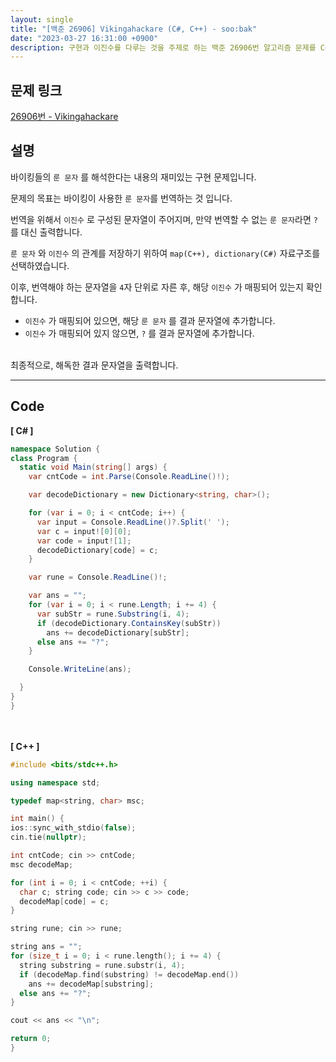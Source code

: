 ```yaml
---
layout: single
title: "[백준 26906] Vikingahackare (C#, C++) - soo:bak"
date: "2023-03-27 16:31:00 +0900"
description: 구현과 이진수를 다루는 것을 주제로 하는 백준 26906번 알고리즘 문제를 C# 과 C++ 로 풀이 및 해설
---
```


## 문제 링크
  [26906번 - Vikingahackare](https://www.acmicpc.net/problem/26906)

## 설명
바이킹들의 `룬 문자` 를 해석한다는 내용의 재미있는 구현 문제입니다. <br>

문제의 목표는 바이킹이 사용한 `룬 문자`를 번역하는 것 입니다. <br>

번역을 위해서 `이진수` 로 구성된 문자열이 주어지며, 만약 번역할 수 없는 `룬 문자`라면 `?` 를 대신 출력합니다.

`룬 문자` 와 `이진수` 의 관계를 저장하기 위하여 `map(C++), dictionary(C#)` 자료구조를 선택하였습니다. <br>

이후, 번역해야 하는 문자열을 `4`자 단위로 자른 후, 해당 `이진수` 가 매핑되어 있는지 확인합니다. <br>

- `이진수` 가 매핑되어 있으면, 해당 `룬 문자` 를 결과 문자열에 추가합니다.
- `이진수` 가 매핑되어 있지 않으면, `?` 를 결과 문자열에 추가합니다.

<br>
최종적으로, 해독한 결과 문자열을 출력합니다. <br>

- - -

## Code
<b>[ C# ] </b>
<br>

  ```c#
namespace Solution {
  class Program {
    static void Main(string[] args) {
      var cntCode = int.Parse(Console.ReadLine()!);

      var decodeDictionary = new Dictionary<string, char>();

      for (var i = 0; i < cntCode; i++) {
        var input = Console.ReadLine()?.Split(' ');
        var c = input![0][0];
        var code = input![1];
        decodeDictionary[code] = c;
      }

      var rune = Console.ReadLine()!;

      var ans = "";
      for (var i = 0; i < rune.Length; i += 4) {
        var subStr = rune.Substring(i, 4);
        if (decodeDictionary.ContainsKey(subStr))
          ans += decodeDictionary[subStr];
        else ans += "?";
      }

      Console.WriteLine(ans);

    }
  }
}
  ```
<br><br>
<b>[ C++ ] </b>
<br>

  ```c++
#include <bits/stdc++.h>

using namespace std;

typedef map<string, char> msc;

int main() {
  ios::sync_with_stdio(false);
  cin.tie(nullptr);

  int cntCode; cin >> cntCode;
  msc decodeMap;

  for (int i = 0; i < cntCode; ++i) {
    char c; string code; cin >> c >> code;
    decodeMap[code] = c;
  }

  string rune; cin >> rune;

  string ans = "";
  for (size_t i = 0; i < rune.length(); i += 4) {
    string substring = rune.substr(i, 4);
    if (decodeMap.find(substring) != decodeMap.end())
      ans += decodeMap[substring];
    else ans += "?";
  }

  cout << ans << "\n";

  return 0;
}
  ```
